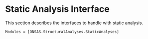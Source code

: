 # Static Analysis Interface

This section describes the interfaces to handle with static analysis.

```@autodocs
Modules = [ONSAS.StructuralAnalyses.StaticAnalyses]
```